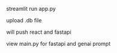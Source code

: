streamlit run app.py

upload .db file 

will push react and fastapi

view main.py for fastapi and genai prompt
